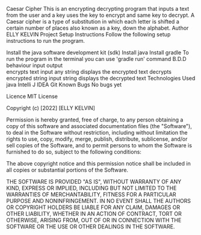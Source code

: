 Caesar Cipher
This is an encrypting decrypting program that inputs a text from the user and a key uses the key to encrypt and same key to decrypt.
A Caesar cipher is a type of substitution in which each letter is shifted a certain number of places also known as a key, down the alphabet.
Author
ELLY KELVIN
Project Setup Instructions
Follow the following setup instructions to run the program.

Install the java software development kit (sdk)
Install java
Install gradle
To run the program in the terminal you can use 'gradle run' command
B.D.D
behaviour	input	output	
encrypts text	input any string		displays the encrypted text
decrypts encrypted string	input string	displays the decrypted text	
Technologies Used
java
Intelli J IDEA
Git
Known Bugs
No bugs yet

Licence
MIT License

Copyright (c) [2022] [ELLY KELVIN]

Permission is hereby granted, free of charge, to any person obtaining a copy of this software and associated documentation files (the "Software"), to deal in the Software without restriction, including without limitation the rights to use, copy, modify, merge, publish, distribute, sublicense, and/or sell copies of the Software, and to permit persons to whom the Software is furnished to do so, subject to the following conditions:

The above copyright notice and this permission notice shall be included in all copies or substantial portions of the Software.

THE SOFTWARE IS PROVIDED "AS IS", WITHOUT WARRANTY OF ANY KIND, EXPRESS OR IMPLIED, INCLUDING BUT NOT LIMITED TO THE WARRANTIES OF MERCHANTABILITY, FITNESS FOR A PARTICULAR PURPOSE AND NONINFRINGEMENT. IN NO EVENT SHALL THE AUTHORS OR COPYRIGHT HOLDERS BE LIABLE FOR ANY CLAIM, DAMAGES OR OTHER LIABILITY, WHETHER IN AN ACTION OF CONTRACT, TORT OR OTHERWISE, ARISING FROM, OUT OF OR IN CONNECTION WITH THE SOFTWARE OR THE USE OR OTHER DEALINGS IN THE SOFTWARE.
